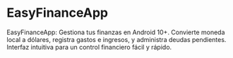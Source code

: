# EasyFinanceApp
EasyFinanceApp: Gestiona tus finanzas en Android 10+. Convierte moneda local a dólares, registra gastos e ingresos, y administra deudas pendientes. Interfaz intuitiva para un control financiero fácil y rápido.
